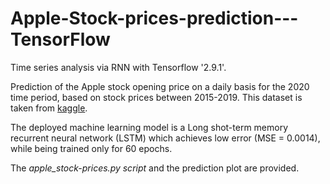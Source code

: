 # Apple-Stock-prices-prediction---TensorFlow
Time series analysis via RNN with Tensorflow '2.9.1'.

Prediction of the Apple stock opening price on a daily basis for the 2020 time period, based on stock prices between 2015-2019. This dataset is taken from [kaggle](https://www.kaggle.com/datasets/suyashlakhani/apple-stock-prices-20152020).

The deployed machine learning model is a Long shot-term memory recurrent neural network (LSTM) which achieves low error (MSE = 0.0014), while being trained only for 60 epochs. 

The *apple_stock-prices.py script* and the prediction plot are provided. 
